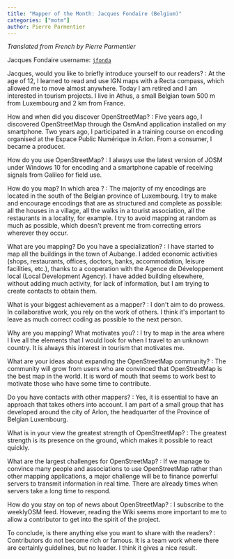 ```yaml
---
title: "Mapper of the Month: Jacques Fondaire (Belgium)"
categories: ["motm"]
author: Pierre Parmentier
---
```


*Translated from French by Pierre Parmentier*

Jacques Fondaire username: [`jfonda`](https://www.openstreetmap.org/user/jfonda)

Jacques, would you like to briefly introduce yourself to our readers?
: At the age of 12, I learned to read and use IGN maps with a Recta compass, which allowed me to move almost anywhere. Today I am retired and I am interested in tourism projects. I live in Athus, a small Belgian town 500 m from Luxembourg and 2 km from France.

<!--more-->

How and when did you discover OpenStreetMap?
: Five years ago, I discovered OpenStreetMap through the OsmAnd application installed on my smartphone. Two years ago, I participated in a training course on encoding organised at the Espace Public Numérique in Arlon. From a consumer, I became a producer.

How do you use OpenStreetMap?
: I always use the latest version of JOSM under Windows 10 for encoding and a smartphone capable of receiving signals from Galileo for field use.

How do you map? In which area ?
: The majority of my encodings are located in the south of the Belgian province of Luxembourg. I try to make and encourage encodings that are as structured and complete as possible: all the houses in a village, all the walks in a tourist association, all the restaurants in a locality, for example. I try to avoid mapping at random as much as possible, which doesn't prevent me from correcting errors wherever they occur.

What are you mapping? Do you have a specialization?
: I have started to map all the buildings in the town of Aubange. I added economic activities (shops, restaurants, offices, doctors, banks, accommodation, leisure facilities, etc.), thanks to a cooperation with the Agence de Développement local (Local Development Agency). I have added building elsewhere, without adding much activity, for lack of information, but I am trying to create contacts to obtain them.

What is your biggest achievement as a mapper?
: I don't aim to do prowess. In collaborative work, you rely on the work of others. I think it's important to leave as much correct coding as possible to the next person.

Why are you mapping? What motivates you?
: I try to map in the area where I live all the elements that I would look for when I travel to an unknown country.  It is always this interest in tourism that motivates me.

What are your ideas about expanding the OpenStreetMap community?
: The community will grow from users who are convinced that OpenStreetMap is the best map in the world. It is word of mouth that seems to work best to motivate those who have some time to contribute.

Do you have contacts with other mappers?
: Yes, it is essential to have an approach that takes others into account. I am part of a small group that has developed around the city of Arlon, the headquarter of the Province of Belgian Luxembourg.

What is in your view the greatest strength of OpenStreetMap?
: The greatest strength is its presence on the ground, which makes it possible to react quickly.

What are the largest challenges for OpenStreetMap?
: If we manage to convince many people and associations to use OpenStreetMap rather than other mapping applications, a major challenge will be to finance powerful servers to transmit information in real time. There are already times when servers take a long time to respond.

How do you stay on top of news about OpenStreetMap?
: I subscribe to the weeklyOSM feed. However, reading the Wiki seems more important to me to allow a contributor to get into the spirit of the project.

To conclude, is there anything else you want to share with the readers?
: Contributors do not become rich or famous. It is a team work where there are certainly guidelines, but no leader. I think it gives a nice result.
